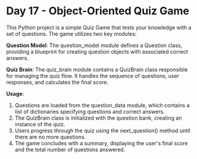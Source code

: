 # Day 17 - Object-Oriented Quiz Game

This Python project is a simple Quiz Game that tests your knowledge with a set of questions. The game utilizes two key modules:

**Question Model**: The question_model module defines a Question class, providing a blueprint for creating question objects with associated correct answers.

**Quiz Brain**: The quiz_brain module contains a QuizBrain class responsible for managing the quiz flow. It handles the sequence of questions, user responses, and calculates the final score.

**Usage**:
1. Questions are loaded from the question_data module, which contains a list of dictionaries specifying questions and correct answers.  
2. The QuizBrain class is initialized with the question bank, creating an instance of the quiz.  
3. Users progress through the quiz using the next_question() method until there are no more questions.  
4. The game concludes with a summary, displaying the user's final score and the total number of questions answered.